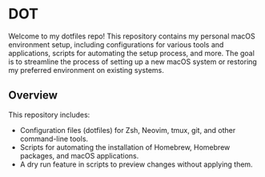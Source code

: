 # DOT

Welcome to my dotfiles repo! This repository contains my personal macOS environment setup, including configurations for various tools and applications, scripts for automating the setup process, and more. The goal is to streamline the process of setting up a new macOS system or restoring my preferred environment on existing systems.

## Overview
This repository includes:

- Configuration files (dotfiles) for Zsh, Neovim, tmux, git, and other command-line tools.
- Scripts for automating the installation of Homebrew, Homebrew packages, and macOS applications.
- A dry run feature in scripts to preview changes without applying them.
